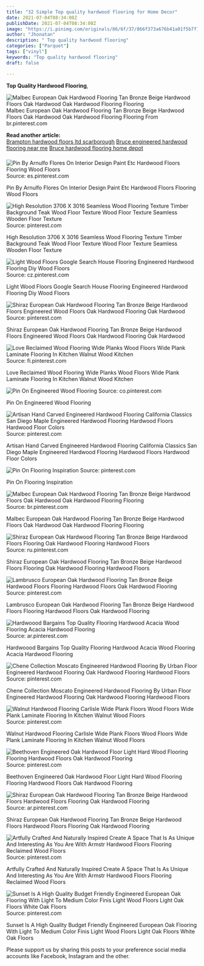 ```yaml
---
title: "32 Simple Top quality hardwood flooring for Home Decor"
date: 2021-07-04T08:34:08Z
publishDate: 2021-07-04T08:34:08Z
image: "https://i.pinimg.com/originals/86/6f/37/866f373a676b41a01f5b7f16e97d37bc.jpg"
author: "Jhonatan"
description: " Top quality hardwood flooring"
categories: ["Parquet"]
tags: ["vinyl"]
keywords: "Top quality hardwood flooring"
draft: false

---
```

<!-- Head tag Code -->
**Top Quality Hardwood Flooring**, 

![Malbec European Oak Hardwood Flooring Tan Bronze Beige Hardwood Floors Oak Hardwood Oak Hardwood Flooring Flooring](https://i.pinimg.com/originals/ba/ac/c7/baacc7c4fe85a970e3c9711bcbdbc62f.jpg "Malbec European Oak Hardwood Flooring Tan Bronze Beige Hardwood Floors Oak Hardwood Oak Hardwood Flooring Flooring")
Malbec European Oak Hardwood Flooring Tan Bronze Beige Hardwood Floors Oak Hardwood Oak Hardwood Flooring Flooring From br.pinterest.com

**Read another article:**  
[Brampton hardwood floors ltd scarborough](/brampton-hardwood-floors-ltd-scarborough/)
[Bruce engineered hardwood flooring near me](/bruce-engineered-hardwood-flooring-near-me/)
[Bruce hardwood flooring home depot](/bruce-hardwood-flooring-home-depot/)




### 

 


![Pin By Arnulfo Flores On Interior Design Paint Etc Hardwood Floors Flooring Wood Floors](https://i.pinimg.com/564x/fd/3c/9f/fd3c9f0f690d8e2140aebe321e4e6728--hardwood-floors-engineered-hardwood-flooring.jpg "Pin By Arnulfo Flores On Interior Design Paint Etc Hardwood Floors Flooring Wood Floors")
Source: es.pinterest.com

Pin By Arnulfo Flores On Interior Design Paint Etc Hardwood Floors Flooring Wood Floors  

![High Resolution 3706 X 3016 Seamless Wood Flooring Texture Timber Background Teak Wood Floor Texture Wood Floor Texture Seamless Wooden Floor Texture](https://i.pinimg.com/originals/a3/95/d2/a395d26d30503be51b81ec9c02268442.jpg "High Resolution 3706 X 3016 Seamless Wood Flooring Texture Timber Background Teak Wood Floor Texture Wood Floor Texture Seamless Wooden Floor Texture")
Source: pinterest.com

High Resolution 3706 X 3016 Seamless Wood Flooring Texture Timber Background Teak Wood Floor Texture Wood Floor Texture Seamless Wooden Floor Texture  

![Light Wood Floors Google Search House Flooring Engineered Hardwood Flooring Diy Wood Floors](https://i.pinimg.com/originals/03/fa/06/03fa06ca00048d16134616963486cf06.png "Light Wood Floors Google Search House Flooring Engineered Hardwood Flooring Diy Wood Floors")
Source: cz.pinterest.com

Light Wood Floors Google Search House Flooring Engineered Hardwood Flooring Diy Wood Floors  

![Shiraz European Oak Hardwood Flooring Tan Bronze Beige Hardwood Floors Engineered Wood Floors Oak Hardwood Flooring Oak Hardwood](https://i.pinimg.com/736x/23/67/f3/2367f3cb5dd9fa8e43c56858bce84448--oak-hardwood-flooring-tans.jpg "Shiraz European Oak Hardwood Flooring Tan Bronze Beige Hardwood Floors Engineered Wood Floors Oak Hardwood Flooring Oak Hardwood")
Source: pinterest.com

Shiraz European Oak Hardwood Flooring Tan Bronze Beige Hardwood Floors Engineered Wood Floors Oak Hardwood Flooring Oak Hardwood  

![Love Reclaimed Wood Flooring Wide Planks Wood Floors Wide Plank Laminate Flooring In Kitchen Walnut Wood Kitchen](https://i.pinimg.com/originals/c4/f1/b7/c4f1b70d9d506de0e698c0cc1721f70b.jpg "Love Reclaimed Wood Flooring Wide Planks Wood Floors Wide Plank Laminate Flooring In Kitchen Walnut Wood Kitchen")
Source: fi.pinterest.com

Love Reclaimed Wood Flooring Wide Planks Wood Floors Wide Plank Laminate Flooring In Kitchen Walnut Wood Kitchen  

![Pin On Engineered Wood Flooring](https://i.pinimg.com/originals/d4/f8/0e/d4f80e7016cee07e3255ad43abfc5442.png "Pin On Engineered Wood Flooring")
Source: co.pinterest.com

Pin On Engineered Wood Flooring  

![Artisan Hand Carved Engineered Hardwood Flooring California Classics San Diego Maple Engineered Hardwood Flooring Hardwood Floors Hardwood Floor Colors](https://i.pinimg.com/474x/87/ff/1a/87ff1af21cc891de0f6dfc1f4b28fb3b--engineered-hardwood-flooring-hardwood-floors.jpg "Artisan Hand Carved Engineered Hardwood Flooring California Classics San Diego Maple Engineered Hardwood Flooring Hardwood Floors Hardwood Floor Colors")
Source: pinterest.com

Artisan Hand Carved Engineered Hardwood Flooring California Classics San Diego Maple Engineered Hardwood Flooring Hardwood Floors Hardwood Floor Colors  

![Pin On Flooring Inspiration](https://i.pinimg.com/originals/ba/3a/c6/ba3ac66861377af829a58428fa3e6039.jpg "Pin On Flooring Inspiration")
Source: pinterest.com

Pin On Flooring Inspiration  

![Malbec European Oak Hardwood Flooring Tan Bronze Beige Hardwood Floors Oak Hardwood Oak Hardwood Flooring Flooring](https://i.pinimg.com/originals/ba/ac/c7/baacc7c4fe85a970e3c9711bcbdbc62f.jpg "Malbec European Oak Hardwood Flooring Tan Bronze Beige Hardwood Floors Oak Hardwood Oak Hardwood Flooring Flooring")
Source: br.pinterest.com

Malbec European Oak Hardwood Flooring Tan Bronze Beige Hardwood Floors Oak Hardwood Oak Hardwood Flooring Flooring  

![Shiraz European Oak Hardwood Flooring Tan Bronze Beige Hardwood Floors Flooring Oak Hardwood Flooring Hardwood Floors](https://i.pinimg.com/originals/36/60/05/366005e2147dcdf3195fd1c8f77a78ea.jpg "Shiraz European Oak Hardwood Flooring Tan Bronze Beige Hardwood Floors Flooring Oak Hardwood Flooring Hardwood Floors")
Source: ru.pinterest.com

Shiraz European Oak Hardwood Flooring Tan Bronze Beige Hardwood Floors Flooring Oak Hardwood Flooring Hardwood Floors  

![Lambrusco European Oak Hardwood Flooring Tan Bronze Beige Hardwood Floors Flooring Hardwood Floors Oak Hardwood Flooring](https://i.pinimg.com/originals/4e/48/71/4e4871a3411d5042262c0bfc9ecd3822.jpg "Lambrusco European Oak Hardwood Flooring Tan Bronze Beige Hardwood Floors Flooring Hardwood Floors Oak Hardwood Flooring")
Source: pinterest.com

Lambrusco European Oak Hardwood Flooring Tan Bronze Beige Hardwood Floors Flooring Hardwood Floors Oak Hardwood Flooring  

![Hardwoood Bargains Top Quality Flooring Hardwood Acacia Wood Flooring Acacia Hardwood Flooring](https://i.pinimg.com/474x/47/76/d9/4776d94f4b3ffa413b8705c03a1f725f.jpg "Hardwoood Bargains Top Quality Flooring Hardwood Acacia Wood Flooring Acacia Hardwood Flooring")
Source: ar.pinterest.com

Hardwoood Bargains Top Quality Flooring Hardwood Acacia Wood Flooring Acacia Hardwood Flooring  

![Chene Collection Moscato Engineered Hardwood Flooring By Urban Floor Engineered Hardwood Flooring Oak Hardwood Flooring Hardwood Floors](https://i.pinimg.com/originals/d3/7d/ab/d37dabcf1f065341621aa56c48cf99c4.png "Chene Collection Moscato Engineered Hardwood Flooring By Urban Floor Engineered Hardwood Flooring Oak Hardwood Flooring Hardwood Floors")
Source: pinterest.com

Chene Collection Moscato Engineered Hardwood Flooring By Urban Floor Engineered Hardwood Flooring Oak Hardwood Flooring Hardwood Floors  

![Walnut Hardwood Flooring Carlisle Wide Plank Floors Wood Floors Wide Plank Laminate Flooring In Kitchen Walnut Wood Floors](https://i.pinimg.com/originals/2a/65/ca/2a65ca9f26ce7b7fe2b9dc9dddfff317.jpg "Walnut Hardwood Flooring Carlisle Wide Plank Floors Wood Floors Wide Plank Laminate Flooring In Kitchen Walnut Wood Floors")
Source: pinterest.com

Walnut Hardwood Flooring Carlisle Wide Plank Floors Wood Floors Wide Plank Laminate Flooring In Kitchen Walnut Wood Floors  

![Beethoven Engineered Oak Hardwood Floor Light Hard Wood Flooring Flooring Hardwood Floors Oak Hardwood Flooring](https://i.pinimg.com/originals/f7/c0/4e/f7c04e70994e272a4fda761f4a51a561.jpg "Beethoven Engineered Oak Hardwood Floor Light Hard Wood Flooring Flooring Hardwood Floors Oak Hardwood Flooring")
Source: pinterest.com

Beethoven Engineered Oak Hardwood Floor Light Hard Wood Flooring Flooring Hardwood Floors Oak Hardwood Flooring  

![Shiraz European Oak Hardwood Flooring Tan Bronze Beige Hardwood Floors Hardwood Floors Flooring Oak Hardwood Flooring](https://i.pinimg.com/originals/00/56/03/005603ccc6fe7e07d0cf4aa1f83eff70.jpg "Shiraz European Oak Hardwood Flooring Tan Bronze Beige Hardwood Floors Hardwood Floors Flooring Oak Hardwood Flooring")
Source: ar.pinterest.com

Shiraz European Oak Hardwood Flooring Tan Bronze Beige Hardwood Floors Hardwood Floors Flooring Oak Hardwood Flooring  

![Artfully Crafted And Naturally Inspired Create A Space That Is As Unique And Interesting As You Are With Armstr Hardwood Floors Flooring Reclaimed Wood Floors](https://i.pinimg.com/originals/e9/1c/92/e91c92697fbf582e36cc2bd4c5fd1cdb.jpg "Artfully Crafted And Naturally Inspired Create A Space That Is As Unique And Interesting As You Are With Armstr Hardwood Floors Flooring Reclaimed Wood Floors")
Source: pinterest.com

Artfully Crafted And Naturally Inspired Create A Space That Is As Unique And Interesting As You Are With Armstr Hardwood Floors Flooring Reclaimed Wood Floors  

![Sunset Is A High Quality Budget Friendly Engineered European Oak Flooring With Light To Medium Color Finis Light Wood Floors Light Oak Floors White Oak Floors](https://i.pinimg.com/originals/86/6f/37/866f373a676b41a01f5b7f16e97d37bc.jpg "Sunset Is A High Quality Budget Friendly Engineered European Oak Flooring With Light To Medium Color Finis Light Wood Floors Light Oak Floors White Oak Floors")
Source: pinterest.com

Sunset Is A High Quality Budget Friendly Engineered European Oak Flooring With Light To Medium Color Finis Light Wood Floors Light Oak Floors White Oak Floors  

Please support us by sharing this posts to your preference social media accounts like Facebook, Instagram and the other.

